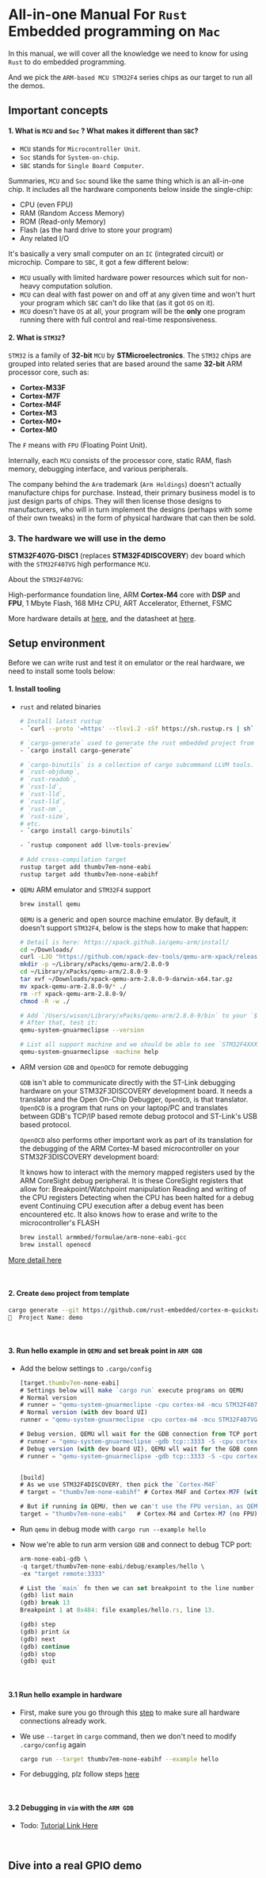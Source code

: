 # All-in-one Manual For `Rust` Embedded programming on `Mac`

In this manual, we will cover all the knowledge we need to know for using `Rust` to do embedded programming.

And we pick the `ARM-based MCU STM32F4` series chips as our target to run all the demos.

## Important concepts

#### 1. What is `MCU` and `Soc` ? What makes it different than `SBC`?

- `MCU` stands for `Microcontroller Unit`.
- `Soc` stands for `System-on-chip`.
- `SBC` stands for `Single Board Computer`.

Summaries, `MCU` and `Soc` sound like the same thing which is an all-in-one chip. It includes all the hardware
components below inside the single-chip:

- CPU (even FPU)
- RAM (Random Access Memory)
- ROM (Read-only Memory)
- Flash (as the hard drive to store your program)
- Any related I/O

It's basically a very small computer on an `IC` (integrated circuit) or microchip. Compare to `SBC`, it got a few different below:

- `MCU` usually with limited hardware power resources which suit for non-heavy computation solution.
- `MCU` can deal with fast power on and off at any given time and won't hurt your program which `SBC` can't do like that (as it got 
`OS` on it).
- `MCU` doesn't have `OS` at all, your program will be the **only** one program running there with full control and real-time responsiveness.

#### 2. What is `STM32`?

`STM32` is a family of **32-bit** `MCU` by **STMicroelectronics**. The `STM32` chips are grouped into related series that are based around the same **32-bit** ARM processor core, such as:

- **Cortex-M33F**
- **Cortex-M7F**
- **Cortex-M4F**
- **Cortex-M3**
- **Cortex-M0+**
- **Cortex-M0**

The `F` means with `FPU` (Floating Point Unit).

Internally, each `MCU` consists of the processor core, static RAM, flash memory, debugging interface, and various peripherals.

The company behind the `Arm` trademark (`Arm Holdings`) doesn't actually manufacture chips for purchase. Instead, their primary business model is to just design parts of chips. They will then license those designs to manufacturers, who will in turn implement the designs (perhaps with some of their own tweaks) in the form of physical hardware that can then be sold.


### 3. The hardware we will use in the demo

**STM32F407G-DISC1** (replaces **STM32F4DISCOVERY**) dev board which with the `STM32F407VG` high performance `MCU`.

About the `STM32F407VG`:

High-performance foundation line, ARM **Cortex-M4** core with **DSP** and **FPU**, 1 Mbyte Flash, 168 MHz CPU, ART Accelerator, Ethernet, FSMC

More hardware details at [here](https://www.st.com/content/st_com/en/products/microcontrollers-microprocessors/stm32-32-bit-arm-cortex-mcus/stm32-high-performance-mcus/stm32f4-series/stm32f407-417/stm32f407vg.html), and the datasheet at [here](https://www.st.com/resource/en/datasheet/stm32f407vg.pdf).


## Setup environment

Before we can write rust and test it on emulator or the real hardware, we need to install 
some tools below:

#### 1. Install tooling
- `rust` and related binaries
    
    ```bash
    # Install latest rustup
    - `curl --proto '=https' --tlsv1.2 -sSf https://sh.rustup.rs | sh`

    # `cargo-generate` used to generate the rust embedded project from template
    - `cargo install cargo-generate`

    # `cargo-binutils` is a collection of cargo subcommand LLVM tools. Like:
    # `rust-objdump`,
    # `rust-readob`,
    # `rust-ld`,
    # `rust-lld`,
    # `rust-lld`,
    # `rust-nm`,
    # `rust-size`,
    # etc.
    - `cargo install cargo-binutils`

    - `rustup component add llvm-tools-preview`

    # Add cross-compilation target
    rustup target add thumbv7em-none-eabi
    rustup target add thumbv7em-none-eabihf
    ```

- `QEMU` ARM emulator and `STM32F4` support

    ```bash
    brew install qemu
    ```

    `QEMU` is a generic and open source machine emulator. By default, it doesn't
    support `STM32F4`, below is the steps how to make that happen:

    ```bash
    # Detail is here: https://xpack.github.io/qemu-arm/install/
    cd ~/Downloads/
    curl -LJO "https://github.com/xpack-dev-tools/qemu-arm-xpack/releases/download/v2.8.0-9/xpack-qemu-arm-2.8.0-9-darwin-x64.tar.gz"
    mkdir -p ~/Library/xPacks/qemu-arm/2.8.0-9
    cd ~/Library/xPacks/qemu-arm/2.8.0-9
    tar xvf ~/Downloads/xpack-qemu-arm-2.8.0-9-darwin-x64.tar.gz
    mv xpack-qemu-arm-2.8.0-9/* ./
    rm -rf xpack-qemu-arm-2.8.0-9/
    chmod -R -w ./

    # Add `/Users/wison/Library/xPacks/qemu-arm/2.8.0-9/bin` to your `$PATH`
    # After that, test it:
    qemu-system-gnuarmeclipse --version

    # List all support machine and we should be able to see `STM32F4XXX`:
    qemu-system-gnuarmeclipse -machine help
    ```

- ARM version `GDB` and `OpenOCD` for remote debugging

    `GDB` isn't able to communicate directly with the ST-Link debugging hardware on your STM32F3DISCOVERY development board. It needs a translator and the Open On-Chip Debugger, `OpenOCD`, is that translator. `OpenOCD` is a program that runs on your laptop/PC and translates between GDB's TCP/IP based remote debug protocol and ST-Link's USB based protocol.

    `OpenOCD` also performs other important work as part of its translation for the debugging of the ARM Cortex-M based microcontroller on your STM32F3DISCOVERY development board:

    It knows how to interact with the memory mapped registers used by the ARM CoreSight debug peripheral. It is these CoreSight registers that allow for:
    Breakpoint/Watchpoint manipulation
    Reading and writing of the CPU registers
    Detecting when the CPU has been halted for a debug event
    Continuing CPU execution after a debug event has been encountered
    etc.
    It also knows how to erase and write to the microcontroller's FLASH

    ```bash
    brew install armmbed/formulae/arm-none-eabi-gcc
    brew install openocd
    ```

[More detail here](https://rust-embedded.github.io/book/intro/tooling.html)

</br>

#### 2. Create `demo` project from template

```bash
cargo generate --git https://github.com/rust-embedded/cortex-m-quickstart
🤷  Project Name: demo
```

</br>

#### 3. Run hello example in `QEMU` and set break point in `ARM GDB`

- Add the below settings to `.cargo/config` 

    ```js
    [target.thumbv7em-none-eabi]
    # Settings below will make `cargo run` execute programs on QEMU
    # Normal version
    # runner = "qemu-system-gnuarmeclipse -cpu cortex-m4 -mcu STM32F407VG -machine STM32F4-Discovery -nographic -semihosting-config enable=on,target=native -kernel" # Normal version (show dev board UI)
    # Normal version (with dev board UI)
    runner = "qemu-system-gnuarmeclipse -cpu cortex-m4 -mcu STM32F407VG -machine STM32F4-Discovery -semihosting-config enable=on,target=native -kernel"
    
    # Debug version, QEMU wll wait for the GDB connection from TCP port 3333 and halt the machine.
    # runner = "qemu-system-gnuarmeclipse -gdb tcp::3333 -S -cpu cortex-m4 -mcu STM32F407VG -machine STM32F4-Discovery -nographic -semihosting-config enable=on,target=native -kernel"
    # Debug version (with dev board UI), QEMU wll wait for the GDB connection from TCP port 3333 and halt the machine.
    # runner = "qemu-system-gnuarmeclipse -gdb tcp::3333 -S -cpu cortex-m4 -mcu STM32F407VG -machine STM32F4-Discovery -semihosting-config enable=on,target=native -kernel"


    [build]
    # As we use STM32F4DISCOVERY, then pick the `Cortex-M4F`
    # target = "thumbv7em-none-eabihf" # Cortex-M4F and Cortex-M7F (with FPU)
    
    # But if running in QEMU, then we can't use the FPU version, as QEMU doesn't support!!!
    target = "thumbv7em-none-eabi"   # Cortex-M4 and Cortex-M7 (no FPU)
    ```

- Run `qemu` in debug mode with `cargo run --example hello`

- Now we're able to run arm version `GDB` and connect to debug TCP port:

    ```js
    arm-none-eabi-gdb \
    -q target/thumbv7em-none-eabi/debug/examples/hello \
    -ex "target remote:3333"

    # List the `main` fn then we can set breakpoint to the line number we want:
    (gdb) list main
    (gdb) break 13
    Breakpoint 1 at 0x484: file examples/hello.rs, line 13.

    (gdb) step
    (gdb) print &x
    (gdb) next
    (gdb) continue 
    (gdb) stop 
    (gdb) quit
    ```

</br>
    
#### 3.1 Run hello example in hardware

- First, make sure you go through this [step](https://rust-embedded.github.io/book/intro/install/verify.html) to 
make sure all hardware connections already work.

- We use `--target` in `cargo` command, then we don't need to modify `.cargo/config` again

    ```bash
    cargo run --target thumbv7em-none-eabihf --example hello
    ```

- For debugging, plz follow steps [here](https://rust-embedded.github.io/book/start/hardware.html)

</br>

#### 3.2 Debugging in `vim` with the `ARM GDB`

- Todo: [Tutorial Link Here](https://www.dannyadam.com/blog/2019/05/debugging-in-vim/)


</br>

## Dive into a real GPIO demo

